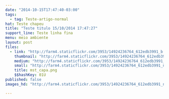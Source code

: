 ```yaml
---
date: "2014-10-15T17:47:40-03:00"
tags:
  - tag: Teste-artigo-normal
hat: Teste chapeu
title: "Teste titulo 15/10/2014 17:47:27"
support_line: Teste linha fina
menu: meio ambiente
layout: post
files:
  - link: "http://farm4.staticflickr.com/3953/14924236764_612edb3991_b.jpg"
    thumbnail: "http://farm4.staticflickr.com/3953/14924236764_612edb3991_t.jpg"
    medium: "http://farm4.staticflickr.com/3953/14924236764_612edb3991_z.jpg"
    small: "http://farm4.staticflickr.com/3953/14924236764_612edb3991_n.jpg"
    title: mst_capa.png
    $$hashKey: 01U
published: false
images_hd: "http://farm4.staticflickr.com/3953/14924236764_612edb3991_n.jpg"

---
```

